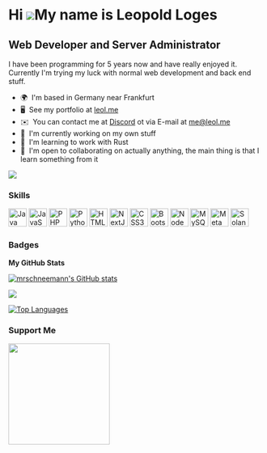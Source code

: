 Hi ![](https://user-images.githubusercontent.com/18350557/176309783-0785949b-9127-417c-8b55-ab5a4333674e.gif)My name is Leopold Loges
=====================================================================================================================================

Web Developer and Server Administrator
--------------------------------------

I have been programming for 5 years now and have really enjoyed it. Currently I'm trying my luck with normal web development and back end stuff.

* 🌍  I'm based in Germany near Frankfurt
* 🖥️  See my portfolio at [leol.me](http://me.leol.me)
* ✉️  You can contact me at [Discord](https://discord.com/users/691965041594990603) ot via E-mail at [me@leol.me](mailto://me@leol.me)
* 🚀  I'm currently working on my own stuff
* 🧠  I'm learning to work with Rust
* 🤝  I'm open to collaborating on actually anything, the main thing is that I learn something from it

<a href="https://www.github.com/mrschneemann" target="_blank" rel="noreferrer"><img
src="https://img.shields.io/github/followers/mrschneemann?logo=github&style=for-the-badge&color=0891b2&labelColor=0f172a" /></a>

### Skills

<p align="left">
<a href="https://www.oracle.com/java/" target="_blank" rel="noreferrer"><img src="https://raw.githubusercontent.com/danielcranney/readme-generator/main/public/icons/skills/java-colored.svg" width="36" height="36" alt="Java" /></a>
<a href="https://developer.mozilla.org/en-US/docs/Web/JavaScript" target="_blank" rel="noreferrer"><img src="https://raw.githubusercontent.com/danielcranney/readme-generator/main/public/icons/skills/javascript-colored.svg" width="36" height="36" alt="JavaScript" /></a>
<a href="https://www.php.net/" target="_blank" rel="noreferrer"><img src="https://raw.githubusercontent.com/danielcranney/readme-generator/main/public/icons/skills/php-colored.svg" width="36" height="36" alt="PHP" /></a>
<a href="https://www.python.org/" target="_blank" rel="noreferrer"><img src="https://raw.githubusercontent.com/danielcranney/readme-generator/main/public/icons/skills/python-colored.svg" width="36" height="36" alt="Python" /></a>
<a href="https://developer.mozilla.org/en-US/docs/Glossary/HTML5" target="_blank" rel="noreferrer"><img src="https://raw.githubusercontent.com/danielcranney/readme-generator/main/public/icons/skills/html5-colored.svg" width="36" height="36" alt="HTML5" /></a>
<a href="https://nextjs.org/docs" target="_blank" rel="noreferrer"><img src="https://raw.githubusercontent.com/danielcranney/readme-generator/main/public/icons/skills/nextjs-colored.svg" width="36" height="36" alt="NextJs" /></a>
<a href="https://www.w3.org/TR/CSS/#css" target="_blank" rel="noreferrer"><img src="https://raw.githubusercontent.com/danielcranney/readme-generator/main/public/icons/skills/css3-colored.svg" width="36" height="36" alt="CSS3" /></a>
<a href="https://getbootstrap.com/" target="_blank" rel="noreferrer"><img src="https://raw.githubusercontent.com/danielcranney/readme-generator/main/public/icons/skills/bootstrap-colored.svg" width="36" height="36" alt="Bootstrap" /></a>
<a href="https://nodejs.org/en/" target="_blank" rel="noreferrer"><img src="https://raw.githubusercontent.com/danielcranney/readme-generator/main/public/icons/skills/nodejs-colored.svg" width="36" height="36" alt="NodeJS" /></a>
<a href="https://www.mysql.com/" target="_blank" rel="noreferrer"><img src="https://raw.githubusercontent.com/danielcranney/readme-generator/main/public/icons/skills/mysql-colored.svg" width="36" height="36" alt="MySQL" /></a>
<a href="https://metamask.io/" target="_blank" rel="noreferrer"><img src="https://raw.githubusercontent.com/danielcranney/readme-generator/main/public/icons/skills/metamask-colored.svg" width="36" height="36" alt="MetaMask" /></a>
<a href="https://solana.com/" target="_blank" rel="noreferrer"><img src="https://raw.githubusercontent.com/danielcranney/readme-generator/main/public/icons/skills/solana-colored.svg" width="36" height="36" alt="Solana" /></a>
</p>



### Badges

<b>My GitHub Stats</b>

<a href="http://www.github.com/mrschneemann"><img src="https://github-readme-stats.vercel.app/api?username=mrschneemann&show_icons=true&hide=&count_private=true&title_color=a855f7&text_color=ffffff&icon_color=0891b2&bg_color=0f172a&hide_border=true&show_icons=true" alt="mrschneemann's GitHub stats" /></a>

<a href="http://www.github.com/mrschneemann"><img src="https://github-readme-streak-stats.herokuapp.com/?user=mrschneemann&stroke=ffffff&background=0f172a&ring=a855f7&fire=a855f7&currStreakNum=ffffff&currStreakLabel=a855f7&sideNums=ffffff&sideLabels=ffffff&dates=ffffff&hide_border=true" /></a>

<a href="https://github.com/mrschneemann" align="left"><img src="https://github-readme-stats.vercel.app/api/top-langs/?username=mrschneemann&langs_count=10&title_color=a855f7&text_color=ffffff&icon_color=0891b2&bg_color=0f172a&hide_border=true&locale=en&custom_title=Top%20%Languages" alt="Top Languages" /></a>

### Support Me

<a href="https://www.buymeacoffee.com/snowman"><img src="https://cdn.buymeacoffee.com/buttons/v2/default-yellow.png" width="200" /></a>
